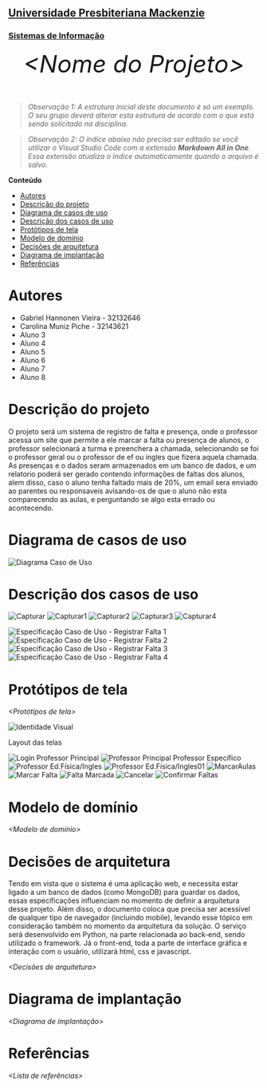 <h2><a href= "https://www.mackenzie.br">Universidade Presbiteriana Mackenzie</a></h2>
<h3><a href= "https://www.mackenzie.br/graduacao/sao-paulo-higienopolis/sistemas-de-informacao">Sistemas de Informação</a></h3>


<font size="+12"><center>
*&lt;Nome do Projeto&gt;*
</center></font>

>*Observação 1: A estrutura inicial deste documento é só um exemplo. O seu grupo deverá alterar esta estrutura de acordo com o que está sendo solicitado na disciplina.*

>*Observação 2: O índice abaixo não precisa ser editado se você utilizar o Visual Studio Code com a extensão **Markdown All in One**. Essa extensão atualiza o índice automaticamente quando o arquivo é salvo.*

**Conteúdo**

- [Autores](#autores)
- [Descrição do projeto](#descrição-do-projeto)
- [Diagrama de casos de uso](#diagrama-de-casos-de-uso)
- [Descrição dos casos de uso](#descrição-dos-casos-de-uso)
- [Protótipos de tela](#protótipos-de-tela)
- [Modelo de domínio](#modelo-de-domínio)
- [Decisões de arquitetura](#decisões-de-arquitetura)
- [Diagrama de implantação](#diagrama-de-implantação)
- [Referências](#referências)


# Autores

* Gabriel Hannonen Vieira - 32132646
* Carolina Muniz Piche - 32143621
* Aluno 3
* Aluno 4
* Aluno 5
* Aluno 6
* Aluno 7
* Aluno 8


# Descrição do projeto

O projeto será um sistema de registro de falta e presença, onde o professor acessa um site que permite a ele marcar a falta ou presença de alunos, o professor selecionará a turma e preenchera a chamada, selecionando se foi o professor geral ou o professor de ef ou ingles que fizera aquela chamada. As presenças e o dados seram armazenados em um banco de dados, e um relatorio poderá ser gerado contendo informações de faltas dos alunos, alem disso, caso o aluno tenha faltado mais de 20%, um email sera enviado ao parentes ou responsaveis avisando-os de que o aluno não esta comparecendo as aulas, e perguntando se algo esta errado ou acontecendo.

# Diagrama de casos de uso

![Diagrama Caso de Uso](https://user-images.githubusercontent.com/80272512/219518681-0459a83e-d81f-43ce-9f38-7b3ff20ed2b3.PNG)


# Descrição dos casos de uso

![Capturar](https://user-images.githubusercontent.com/80272512/219515442-a1b4778a-4353-4be8-b8af-54db772dba54.PNG)
![Capturar1](https://user-images.githubusercontent.com/80272512/219515511-05908fc3-2cab-4a82-8894-ff36a5a5239c.PNG)
![Capturar2](https://user-images.githubusercontent.com/80272512/219515571-7299ee27-6205-41a8-b374-d4d78528333e.PNG)
![Capturar3](https://user-images.githubusercontent.com/80272512/219515622-2921d37b-44a6-4e95-969d-3b0f49df16ed.PNG)
![Capturar4](https://user-images.githubusercontent.com/80272512/219515712-591fb533-7b2d-4485-9ee3-1e53cd5397e7.PNG)

![Especificação Caso de Uso - Registrar Falta 1](https://user-images.githubusercontent.com/100203253/219480507-783b63f5-3768-461b-a1f7-cb616a8c0736.jpg)
![Especificação Caso de Uso - Registrar Falta 2](https://user-images.githubusercontent.com/100203253/219480516-499ef57a-b87c-4071-9aae-9a4f1642e29c.jpg)
![Especificação Caso de Uso - Registrar Falta 3](https://user-images.githubusercontent.com/100203253/219480521-bb8088f3-6a34-4ed1-b427-7ac24c4db6a9.jpg)
![Especificação Caso de Uso - Registrar Falta 4](https://user-images.githubusercontent.com/100203253/219480523-a4ca493f-a09c-4c71-a671-ed496eabe664.jpg)


# Protótipos de tela

*&lt;Protótipos de tela&gt;*

![Identidade Visual](https://user-images.githubusercontent.com/80272512/219496774-9a10a7f6-e6e3-4ad6-9a08-54bf5d8f0db9.png)

Layout das telas 

![Login](https://user-images.githubusercontent.com/80272512/219496919-0c78b01a-4c41-4001-b1e0-55d38df2c50c.png)
Professor Principal 
![Professor Principal](https://user-images.githubusercontent.com/80272512/219497283-ba1dffbd-6a9a-4aed-b319-71b166434342.png)
Professor Específico
![Professor Ed.Física/Ingles](https://user-images.githubusercontent.com/80272512/219497711-b94263b5-4d03-43a1-94e8-6c58f4f44ab0.png)
![Professor Ed.Física/Ingles01](https://user-images.githubusercontent.com/80272512/219497839-a50f0edd-015f-45e6-927f-42fb205b082a.png)
![MarcarAulas](https://user-images.githubusercontent.com/80272512/219514466-d1c886fc-b5da-4c9e-9908-600784553612.png)
![Marcar Falta](https://user-images.githubusercontent.com/80272512/219497966-73cc8ebd-9661-4fe2-9f70-adf03783f211.png)
![Falta Marcada](https://user-images.githubusercontent.com/80272512/219498015-2c315cc9-1dba-4807-8a24-ef0838174c30.png)
![Cancelar](https://user-images.githubusercontent.com/80272512/219498074-04e0a2be-fdb2-47fa-ac00-66547ef0bdcb.png)
![Confirmar Faltas](https://user-images.githubusercontent.com/80272512/219498147-d3ce8c1b-3df7-422d-b7ad-57e6686b74d2.png)


# Modelo de domínio

*&lt;Modelo de domínio&gt;*

# Decisões de arquitetura

Tendo em vista que o sistema é uma aplicação web, e necessita estar ligado a um banco de dados (como MongoDB) para guardar os dados, essas especificações influenciam no momento de definir a arquitetura desse projeto. Além disso, o documento coloca que precisa ser acessível de qualquer tipo de navegador (incluindo mobile), levando esse tópico em consideração também no momento da arquitetura da solução.
O serviço será desenvolvido em Python, na parte relacionada ao back-end, sendo utilizado o framework. Já o front-end, toda a parte de interface gráfica e interação com o usuário, utilizará html, css e javascript. 

*&lt;Decisões de arquitetura&gt;*

# Diagrama de implantação

*&lt;Diagrama de implantação&gt;*

# Referências

*&lt;Lista de referências&gt;*

